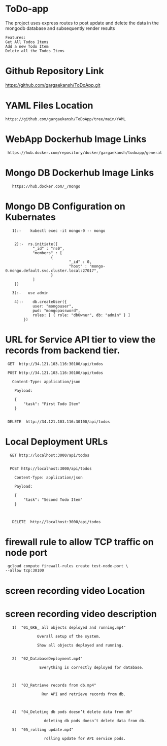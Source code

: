 # ToDo-app

The project uses express routes to post update and delete the data in the mongodb database and subsequently render results 

    Features:
    Get All Todos Items
    Add a new Todo Item 
    Delete all the Todos Items



# Github Repository Link
  https://github.com/gargaekansh/ToDoApp.git

  # YAML Files Location
    
    https://github.com/gargaekansh/ToDoApp/tree/main/YAML

  # WebApp Dockerhub Image Links  

     https://hub.docker.com/repository/docker/gargaekansh/todoapp/general  

   # Mongo DB Dockerhub Image Links  

       https://hub.docker.com/_/mongo

       

   # Mongo DB Configuration on Kubernates

       1):-    kubectl exec -it mongo-0 -- mongo


        2):-  rs.initiate({
                "_id" : "rs0",
                "members" : [
                        {
                                "_id" : 0,
                                "host" : "mongo-0.mongo.default.svc.cluster.local:27017",
                        }
                ]
        })

       3):-   use admin

        4):-    db.createUser({
                user: "mongouser",
                pwd: "mongopassword",
                roles: [ { role: "dbOwner", db: "admin" } ]
            })

     
   #  URL for Service API tier to view the records from backend tier.


     GET  http://34.121.103.116:30100/api/todos

     POST http://34.121.103.116:30100/api/todos

       Content-Type: application/json

        Payload:

        {
            "task": "First Todo Item"
        }


     DELETE  http://34.121.103.116:30100/api/todos
     

  #  Local Deployment URLs

      GET http://localhost:3000/api/todos


      POST http://localhost:3000/api/todos

        Content-Type: application/json

        Payload:

        {
            "task": "Second Todo Item"
        }


        
       DELETE  http://localhost:3000/api/todos


  #  firewall rule to allow TCP traffic on  node port

     gcloud compute firewall-rules create test-node-port \
    --allow tcp:30100     


  #  screen recording video Location 




  #  screen recording video description       

       1)  "01_GKE_ all objects deployed and running.mp4" 

                  Overall setup of the system.

                  Show all objects deployed and running.

       
       2)  "02_DatabaseDeployment.mp4"    

                   Everything is correctly deployed for database.

           
      
       3)  "03_Retrieve records from db.mp4"

                    Run API and retrieve records from db.

       
       
       4)  "04_Deleting db pods doesn’t delete data from db"

                     deleting db pods doesn’t delete data from db.

       5)  "05_rolling update.mp4"  

                     rolling update for API service pods.            


      